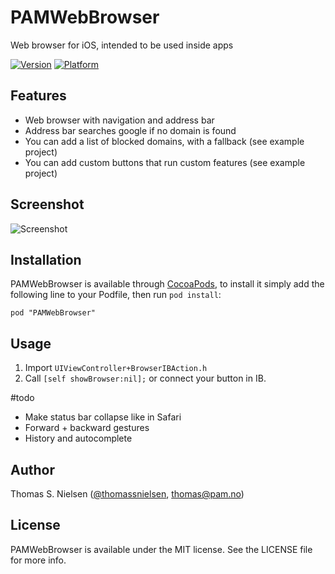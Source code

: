 # PAMWebBrowser

Web browser for iOS, intended to be used inside apps

[![Version](http://cocoapod-badges.herokuapp.com/v/PAMWebBrowser/badge.png)](http://cocoadocs.org/docsets/PAMWebBrowser)
[![Platform](http://cocoapod-badges.herokuapp.com/p/PAMWebBrowser/badge.png)](http://cocoadocs.org/docsets/PAMWebBrowser)

## Features

* Web browser with navigation and address bar
* Address bar searches google if no domain is found
* You can add a list of blocked domains, with a fallback (see example project)
* You can add custom buttons that run custom features (see example project)

## Screenshot

![Screenshot](http://cl.ly/image/3c0F432p1808/screenshot.png)

## Installation

PAMWebBrowser is available through [CocoaPods](http://cocoapods.org), to install
it simply add the following line to your Podfile, then run `pod install`:

    pod "PAMWebBrowser"

## Usage

1. Import `UIViewController+BrowserIBAction.h`
2. Call `[self showBrowser:nil];` or connect your button in IB.

#todo

* Make status bar collapse like in Safari
* Forward + backward gestures
* History and autocomplete

## Author

Thomas S. Nielsen ([@thomassnielsen](https://twitter.com/thomassnielsen), [thomas@pam.no](mailto:thomas@pam.no))
## License

PAMWebBrowser is available under the MIT license. See the LICENSE file for more info.
